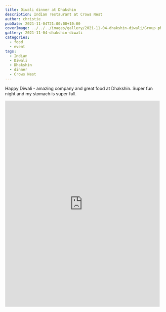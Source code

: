 ```yaml
---
title: Diwali dinner at Dhakshin
description: Indian restaurant at Crows Nest
author: christie
pubDate: 2021-11-04T21:00:00+10:00
coverImage: ../../../images/gallery/2021-11-04-dhakshin-diwali/Group photo (2).jpeg
gallery: 2021-11-04-dhakshin-diwali
categories:
  - food
  - event
tags:
  - Indian
  - Diwali
  - Dhakshin
  - dinner
  - Crows Nest
---
```


Happy Diwali - amazing company and great food at Dhakshin. Super fun night and my stomach is super full.

<iframe src="https://www.facebook.com/plugins/post.php?href=https%3A%2F%2Fwww.facebook.com%2Fchris1.tham%2Fposts%2Fpfbid09LczLrmWkbBinX1xoSUFb1JbnmpRgg6t18gR9FoCcyPoykcrjhVrm5fAzEHrj1VHl&show_text=true&width=500" width="500" height="665" style="border:none;overflow:hidden" scrolling="no" frameborder="0" allowfullscreen="true" allow="autoplay; clipboard-write; encrypted-media; picture-in-picture; web-share"></iframe>
